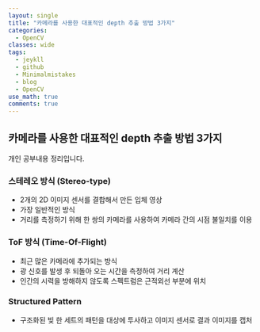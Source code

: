 ```yaml
---
layout: single
title: "카메라를 사용한 대표적인 depth 추출 방법 3가지"
categories:
  - OpenCV
classes: wide
tags:
  - jeykll
  - github
  - Minimalmistakes
  - blog
  - OpenCV
use_math: true
comments: true
---
```


## 카메라를 사용한 대표적인 depth 추출 방법 3가지

개인 공부내용 정리입니다.  

### 스테레오 방식 (Stereo-type)  
+ 2개의 2D 이미지 센서를 결합해서 만든 입체 영상  
+ 가장 일반적인 방식  
+ 거리를 측정하기 위해 한 쌍의 카메라를 사용하여 카메라 간의 시점 불일치를 이용  


### ToF 방식 (Time-Of-Flight)  
+ 최근 많은 카메라에 추가되는 방식  
+ 광 신호를 발생 후 되돌아 오는 시간을 측정하여 거리 계산  
+ 인간의 시력을 방해하지 않도록 스펙트럼은 근적외선 부분에 위치  


### Structured Pattern  
+ 구조화된 빛 한 세트의 패턴을 대상에 투사하고 이미지 센서로 결과 이미지를 캡처  
